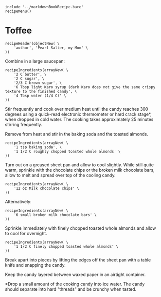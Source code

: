 ~~~ markdown-script
include '../markdownBookRecipe.bare'
recipeMenu()
~~~

# Toffee

~~~ markdown-script
recipeHeader(objectNew( \
    'author', 'Pearl Salter, my Mom' \
))
~~~

Combine in a large saucepan:

~~~ markdown-script
recipeIngredients(arrayNew( \
    '2 C butter', \
    '2 C sugar', \
    '2/3 C brown sugar', \
    '6 Tbsp light Karo syrup (dark Karo does not give the same crispy texture to the finished candy', \
    '4 Tbsp water (1/4 C)' \
))
~~~

Stir frequently and cook over medium heat until the candy reaches 300 degrees using a quick-read electronic
thermometer or hard crack stage*, when dropped in cold water. The cooking takes approximately 25
minutes stirring frequently.

Remove from heat and stir in the baking soda and the toasted almonds.

~~~ markdown-script
recipeIngredients(arrayNew( \
    '1 tsp baking soda', \
    '1 1/2 C roughly chopped toasted whole almonds' \
))
~~~

Turn out on a greased sheet pan and allow to cool slightly. While still quite warm, sprinkle with
the chocolate chips or the broken milk chocolate bars, allow to melt and spread over top of the
cooling candy.

~~~ markdown-script
recipeIngredients(arrayNew( \
    '12 oz Milk chocolate chips' \
))
~~~

Alternatively:

~~~ markdown-script
recipeIngredients(arrayNew( \
    '6 small broken milk chocolate bars' \
))
~~~

Sprinkle immediately with finely chopped toasted whole almonds and allow to cool for overnight.

~~~ markdown-script
recipeIngredients(arrayNew( \
    '1 1/2 C finely chopped toasted whole almonds' \
))
~~~

Break apart into pieces by lifting the edges off the sheet pan with a table knife and snapping the
candy.

Keep the candy layered between waxed paper in an airtight container.

*Drop a small amount of the cooking candy into ice water. The candy should separate into hard
"threads" and be crunchy when tasted.
